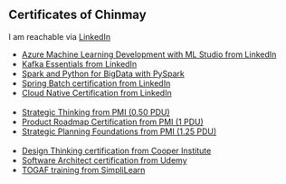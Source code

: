 ## Certificates of Chinmay
I am reachable via [LinkedIn](https://www.linkedin.com/in/chinmay-anand-a952622/)
<ul>
<li><a href="Azure_Machine_Learning_with_ML_Studio(LinkedIn)_certificate.pdf" target="_blank">Azure Machine Learning Development with ML Studio from LinkedIn</a>
</li><li><a href="Kafka_Essential_Training(LinkedIn)_certificate.pdf" target="_blank">Kafka Essentials from LinkedIn</a>
</li><li><a href="PySpark_BigData_UC-1ba38b91-64e4-4c71-8796-160de13e6db5.pdf" target="_blank">Spark and Python for BigData with PySpark</a>
</li><li><a href="Spring_Batch(LinkedIn)_CertificateOfCompletion.pdf" target="_blank">Spring Batch certification from LinkedIn</a>
</li><li><a href="Cloud_Native_Development_With_NodeJs_Docker_Kubernetes_(LinkedIn)CertificateOfCompletion.pdf" target="_blank">Cloud Native Certification from LinkedIn</a>
</li>
<br/>
<li><a href="Strategic Thinking_(PMI)_ProfClark.pdf" target="_blank">Strategic Thinking from PMI (0.50 PDU)</a>
</li><li><a href="Product_Management_Building_a_Product_Roadmap(PMI)_CertificateOfCompletion.pdf" target="_blank">Product Roadmap Certification from PMI (1 PDU)</a>
</li><li><a href="Strategic_Planning_Foundations(PMI)_CertificateOfCompletion.pdf" target="_blank">Strategic Planning Foundations from PMI (1.25 PDU)</a>
</li>
<br/>
<li><a href="Design_Thinking_UC-7C2NOALQ.pdf" target="_blank">Design Thinking certification from Cooper Institute</a>
</li><li><a href="Software_Architect_UC-ZTP1D3WS.pdf" target="_blank">Software Architect certification from Udemy</a>
</li><li><a href="Togaf_Training_From_Simplilearn_certificate_1670585_1582613095.pdf" target="_blank">TOGAF training from SimpliLearn</a>
</li>
</ul>
